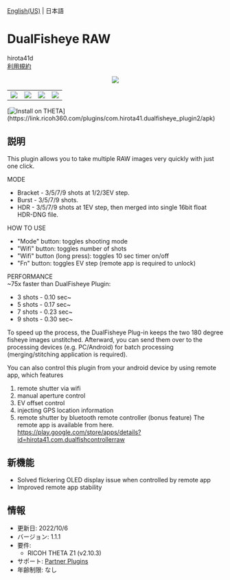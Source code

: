 [English(US)](README.md) | 日本語

# DualFisheye RAW

hirota41d  
[利用規約](https://sites.google.com/view/h360/dualfisheye-raw)

<div align="center"><img src="./1.png"><table><tr><td><img src="./2.png"></td><td><img src="./3.png"></td><td><img src="./4.png"></td><td><img src="./5.png"></td></tr></table></div>

[![Install on THETA](https://assets.ricoh360.com/image/upload/v1/front/theta/install-button.svg?)](https://link.ricoh360.com/plugins/com.hirota41.dualfisheye_plugin2/apk)

## 説明

<div id="plugin-description">

This plugin allows you to take multiple RAW images very quickly with just one click.  
  
MODE  
* Bracket - 3/5/7/9 shots at 1/2/3EV step.
* Burst - 3/5/7/9 shots.
* HDR - 3/5/7/9 shots at 1EV step, then merged into single 16bit float HDR-DNG file.
  
HOW TO USE  
* "Mode" button: toggles shooting mode
* "Wifi" button: toggles number of shots
* "Wifi" button (long press): toggles 10 sec timer on/off
* "Fn" button: toggles EV step (remote app is required to unlock)
  
PERFORMANCE  
~75x faster than DualFisheye Plugin:  
* 3 shots - 0.10 sec~
* 5 shots - 0.17 sec~
* 7 shots - 0.23 sec~
* 9 shots - 0.30 sec~
  
  
To speed up the process, the DualFisheye Plug-in keeps the two 180 degree fisheye images unstitched. Afterward, you can send them over to the processing devices (e.g. PC/Android) for batch processing (merging/stitching application is required).  
  
You can also control this plugin from your android device by using remote app, which features  
1. remote shutter via wifi
2. manual aperture control
3. EV offset control
4. injecting GPS location information
5. remote shutter by bluetooth remote controller (bonus feature)
The remote app is available from here.  
https://play.google.com/store/apps/details?id=hirota41.com.dualfishcontrollerraw  

</div>

## 新機能

<div id="plugin-whats-new">

- Solved flickering OLED display issue when controlled by remote app
- Improved remote app stability

</div>

## 情報

- 更新日: 2022/10/6
- バージョン: 1.1.1
- 要件:
  - RICOH THETA Z1 (v2.10.3)
- サポート: [Partner Plugins](https://sites.google.com/view/h360/top)
- 年齢制限: なし
